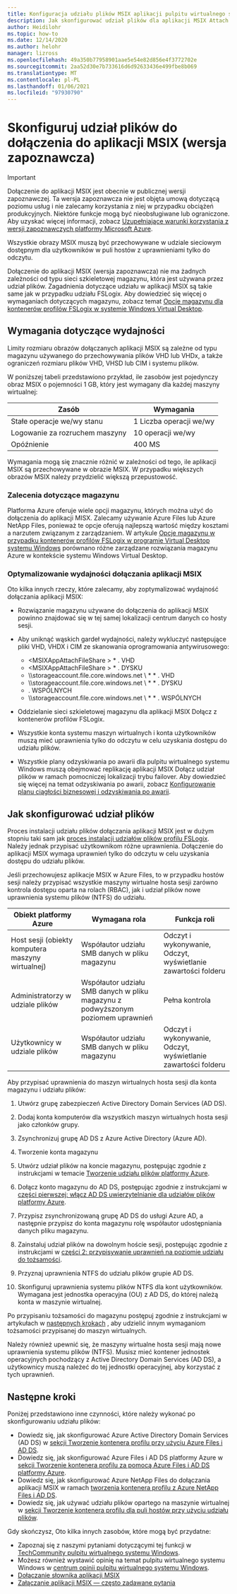 ```yaml
---
title: Konfiguracja udziału plików MSIX aplikacji pulpitu wirtualnego systemu Windows — wersja zapoznawcza — Azure
description: Jak skonfigurować udział plików dla aplikacji MSIX Attach for Windows Virtual Desktop.
author: Heidilohr
ms.topic: how-to
ms.date: 12/14/2020
ms.author: helohr
manager: lizross
ms.openlocfilehash: 49a350b77958901aae5e54e82d856e4f3772702e
ms.sourcegitcommit: 2aa52d30e7b733616d6d92633436e499fbe8b069
ms.translationtype: MT
ms.contentlocale: pl-PL
ms.lasthandoff: 01/06/2021
ms.locfileid: "97930790"
---
```

# <a name="set-up-a-file-share-for-msix-app-attach-preview"></a>Skonfiguruj udział plików do dołączenia do aplikacji MSIX (wersja zapoznawcza)

> [!IMPORTANT]
> Dołączenie do aplikacji MSIX jest obecnie w publicznej wersji zapoznawczej.
> Ta wersja zapoznawcza nie jest objęta umową dotyczącą poziomu usług i nie zalecamy korzystania z niej w przypadku obciążeń produkcyjnych. Niektóre funkcje mogą być nieobsługiwane lub ograniczone. Aby uzyskać więcej informacji, zobacz [Uzupełniające warunki korzystania z wersji zapoznawczych platformy Microsoft Azure](https://azure.microsoft.com/support/legal/preview-supplemental-terms/).

Wszystkie obrazy MSIX muszą być przechowywane w udziale sieciowym dostępnym dla użytkowników w puli hostów z uprawnieniami tylko do odczytu.

Dołączenie do aplikacji MSIX (wersja zapoznawcza) nie ma żadnych zależności od typu sieci szkieletowej magazynu, która jest używana przez udział plików. Zagadnienia dotyczące udziału w aplikacji MSIX są takie same jak w przypadku udziału FSLogix. Aby dowiedzieć się więcej o wymaganiach dotyczących magazynu, zobacz temat [Opcje magazynu dla kontenerów profilów FSLogix w systemie Windows Virtual Desktop](store-fslogix-profile.md).

## <a name="performance-requirements"></a>Wymagania dotyczące wydajności

Limity rozmiaru obrazów dołączanych aplikacji MSIX są zależne od typu magazynu używanego do przechowywania plików VHD lub VHDx, a także ograniczeń rozmiaru plików VHD, VHSD lub CIM i systemu plików.

W poniższej tabeli przedstawiono przykład, ile zasobów jest pojedynczy obraz MSIX o pojemności 1 GB, który jest wymagany dla każdej maszyny wirtualnej:

| Zasób             | Wymagania |
|----------------------|--------------|
| Stałe operacje we/wy stanu    | 1 Liczba operacji we/wy       |
| Logowanie za rozruchem maszyny | 10 operacji we/wy      |
| Opóźnienie              | 400 MS       |

Wymagania mogą się znacznie różnić w zależności od tego, ile aplikacji MSIX są przechowywane w obrazie MSIX. W przypadku większych obrazów MSIX należy przydzielić większą przepustowość.

### <a name="storage-recommendations"></a>Zalecenia dotyczące magazynu

Platforma Azure oferuje wiele opcji magazynu, których można użyć do dołączenia do aplikacji MISX. Zalecamy używanie Azure Files lub Azure NetApp Files, ponieważ te opcje oferują najlepszą wartość między kosztami a narzutem związanym z zarządzaniem. W artykule [Opcje magazynu w przypadku kontenerów profilów FSLogix w programie Virtual Desktop systemu Windows](store-fslogix-profile.md) porównano różne zarządzane rozwiązania magazynu Azure w kontekście systemu Windows Virtual Desktop.

### <a name="optimize-msix-app-attach-performance"></a>Optymalizowanie wydajności dołączania aplikacji MSIX

Oto kilka innych rzeczy, które zalecamy, aby zoptymalizować wydajność dołączania aplikacji MSIX:

- Rozwiązanie magazynu używane do dołączenia do aplikacji MSIX powinno znajdować się w tej samej lokalizacji centrum danych co hosty sesji.
- Aby uniknąć wąskich gardeł wydajności, należy wykluczyć następujące pliki VHD, VHDX i CIM ze skanowania oprogramowania antywirusowego:
   
    - <MSIXAppAttachFileShare \> \* . VHD
    - <MSIXAppAttachFileShare \> \* . DYSKU
    - \\\\storageaccount.file.core.windows.net \\ \* \* . VHD
    - \\\\storageaccount.file.core.windows.net \\ \* \* . DYSKU
    - <MSIXAppAttachFileShare>. WSPÓLNYCH
    - \\\\storageaccount.file.core.windows.net \\ \* \* . WSPÓLNYCH

- Oddzielanie sieci szkieletowej magazynu dla aplikacji MSIX Dołącz z kontenerów profilów FSLogix.
- Wszystkie konta systemu maszyn wirtualnych i konta użytkowników muszą mieć uprawnienia tylko do odczytu w celu uzyskania dostępu do udziału plików.
- Wszystkie plany odzyskiwania po awarii dla pulpitu wirtualnego systemu Windows muszą obejmować replikację aplikacji MSIX Dołącz udział plików w ramach pomocniczej lokalizacji trybu failover. Aby dowiedzieć się więcej na temat odzyskiwania po awarii, zobacz [Konfigurowanie planu ciągłości biznesowej i odzyskiwania po awarii](disaster-recovery.md).

## <a name="how-to-set-up-the-file-share"></a>Jak skonfigurować udział plików

Proces instalacji udziału plików dołączania aplikacji MSIX jest w dużym stopniu taki sam jak [proces instalacji udziałów plików profilu FSLogix](create-host-pools-user-profile.md). Należy jednak przypisać użytkownikom różne uprawnienia. Dołączenie do aplikacji MSIX wymaga uprawnień tylko do odczytu w celu uzyskania dostępu do udziału plików.

Jeśli przechowujesz aplikacje MSIX w Azure Files, to w przypadku hostów sesji należy przypisać wszystkie maszyny wirtualne hosta sesji zarówno kontrola dostępu oparta na rolach (RBAC), jak i udział plików nowe uprawnienia systemu plików (NTFS) do udziału.

| Obiekt platformy Azure                      | Wymagana rola                                     | Funkcja roli                                  |
|-----------------------------------|--------------------------------------------------|-----------------------------------------------|
| Host sesji (obiekty komputera maszyny wirtualnej)| Współautor udziału SMB danych w pliku magazynu          | Odczyt i wykonywanie, Odczyt, wyświetlanie zawartości folderu  |
| Administratorzy w udziale plików              | Współautor udziału SMB danych w pliku magazynu z podwyższonym poziomem uprawnień | Pełna kontrola                                  |
| Użytkownicy w udziale plików               | Współautor udziału SMB danych w pliku magazynu          | Odczyt i wykonywanie, Odczyt, wyświetlanie zawartości folderu  |

Aby przypisać uprawnienia do maszyn wirtualnych hosta sesji dla konta magazynu i udziału plików:

1. Utwórz grupę zabezpieczeń Active Directory Domain Services (AD DS).

2. Dodaj konta komputerów dla wszystkich maszyn wirtualnych hosta sesji jako członków grupy.

3. Zsynchronizuj grupę AD DS z Azure Active Directory (Azure AD).

4. Tworzenie konta magazynu

5. Utwórz udział plików na koncie magazynu, postępując zgodnie z instrukcjami w temacie [Tworzenie udziału plików platformy Azure](../storage/files/storage-how-to-create-file-share.md#create-file-share).

6. Dołącz konto magazynu do AD DS, postępując zgodnie z instrukcjami w [części pierwszej: włącz AD DS uwierzytelnianie dla udziałów plików platformy Azure](../storage/files/storage-files-identity-ad-ds-enable.md#option-one-recommended-use-azfileshybrid-powershell-module).

7. Przypisz zsynchronizowaną grupę AD DS do usługi Azure AD, a następnie przypisz do konta magazynu rolę współautor udostępniania danych pliku magazynu.

8. Zainstaluj udział plików na dowolnym hoście sesji, postępując zgodnie z instrukcjami w [części 2: przypisywanie uprawnień na poziomie udziału do tożsamości](../storage/files/storage-files-identity-ad-ds-assign-permissions.md).

9. Przyznaj uprawnienia NTFS do udziału plików grupie AD DS.

10. Skonfiguruj uprawnienia systemu plików NTFS dla kont użytkowników. Wymagana jest jednostka operacyjna (OU) z AD DS, do której należą konta w maszynie wirtualnej.

Po przypisaniu tożsamości do magazynu postępuj zgodnie z instrukcjami w artykułach w [następnych krokach](#next-steps) , aby udzielić innym wymaganiom tożsamości przypisanej do maszyn wirtualnych.

Należy również upewnić się, że maszyny wirtualne hosta sesji mają nowe uprawnienia systemu plików (NTFS). Musisz mieć kontener jednostek operacyjnych pochodzący z Active Directory Domain Services (AD DS), a użytkownicy muszą należeć do tej jednostki operacyjnej, aby korzystać z tych uprawnień.

## <a name="next-steps"></a>Następne kroki

Poniżej przedstawiono inne czynności, które należy wykonać po skonfigurowaniu udziału plików:

- Dowiedz się, jak skonfigurować Azure Active Directory Domain Services (AD DS) w [sekcji Tworzenie kontenera profilu przy użyciu Azure Files i AD DS](create-file-share.md).
- Dowiedz się, jak skonfigurować Azure Files i AD DS platformy Azure w [sekcji Tworzenie kontenera profilu za pomocą Azure Files i AD DS platformy Azure](create-profile-container-adds.md).
- Dowiedz się, jak skonfigurować Azure NetApp Files do dołączania aplikacji MSIX w ramach [tworzenia kontenera profilu z Azure NetApp Files i AD DS](create-fslogix-profile-container.md).
- Dowiedz się, jak używać udziału plików opartego na maszynie wirtualnej w [sekcji Tworzenie kontenera profilu dla puli hostów przy użyciu udziału plików](create-host-pools-user-profile.md).

Gdy skończysz, Oto kilka innych zasobów, które mogą być przydatne:

- Zapoznaj się z naszymi pytaniami dotyczącymi tej funkcji w [TechCommunity pulpitu wirtualnego systemu Windows](https://techcommunity.microsoft.com/t5/Windows-Virtual-Desktop/bd-p/WindowsVirtualDesktop).
- Możesz również wystawić opinię na temat pulpitu wirtualnego systemu Windows w [centrum opinii pulpitu wirtualnego systemu Windows](https://support.microsoft.com/help/4021566/windows-10-send-feedback-to-microsoft-with-feedback-hub-app).
- [Dołączanie słownika aplikacji MSIX](app-attach-glossary.md)
- [Załączanie aplikacji MSIX — często zadawane pytania](app-attach-faq.md)
